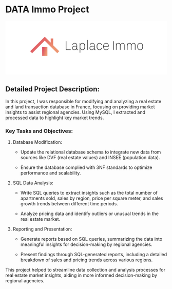 # DATA Immo Project

![alt text](https://github.com/Armeldt/SQL-RealEstateData/blob/main/Ressources/logo.png?raw=true)

## Detailed Project Description:
In this project, I was responsible for modifying and analyzing a real estate and land transaction database in France, focusing on providing market insights to assist regional agencies. Using MySQL, I extracted and processed data to highlight key market trends.

### Key Tasks and Objectives:

1. Database Modification:

    - Update the relational database schema to integrate new data from sources like DVF (real estate values) and INSEE (population data).

    - Ensure the database complied with 3NF standards to optimize performance and scalability.

2. SQL Data Analysis:

    - Write SQL queries to extract insights such as the total number of apartments sold, sales by region, price per square meter, and sales growth trends between different time periods.

    - Analyze pricing data and identify outliers or unusual trends in the real estate market.
  
3. Reporting and Presentation:

    - Generate reports based on SQL queries, summarizing the data into meaningful insights for decision-making by regional agencies.

    - Present findings through SQL-generated reports, including a detailed breakdown of sales and pricing trends across various regions.
  
This project helped to streamline data collection and analysis processes for real estate market insights, aiding in more informed decision-making by regional agencies.

